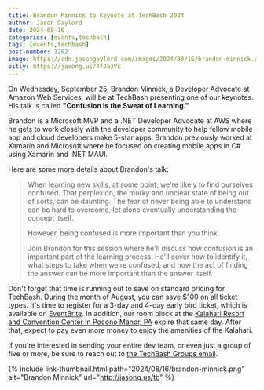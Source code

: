 ```yaml
---
title: Brandon Minnick to Keynote at TechBash 2024
author: Jason Gaylord
date: 2024-08-16
categories: [events,techbash]
tags: [events,techbash]
post-number: 1282
image: https://cdn.jasongaylord.com/images/2024/08/16/brandon-minnick.png
bitly: https://jasong.us/4fJa3Vk
---
```


On Wednesday, September 25, Brandon Minnick, a Developer Advocate at Amazon Web Services, will be at TechBash presenting one of our keynotes. His talk is called **"Confusion is the Sweat of Learning."** 

Brandon is a Microsoft MVP and a .NET Developer Advocate at AWS where he gets to work closely with the developer community to help fellow mobile app and cloud developers make 5-star apps. Brandon previously worked at Xamarin and Microsoft where he focused on creating mobile apps in C# using Xamarin and .NET MAUI.

Here are some more details about Brandon's talk:

> When learning new skills, at some point, we're likely to find ourselves confused. That perplexion, the murky and unclear state of being out of sorts, can be daunting. The fear of never being able to understand can be hard to overcome, let alone eventually understanding the concept itself.
> 
> However, being confused is more important than you think.
> 
> Join Brandon for this session where he'll discuss how confusion is an important part of the learning process. He'll cover how to identify it, what steps to take when we're confused, and how the act of finding the answer can be more important than the answer itself.

Don't forget that time is running out to save on standard pricing for TechBash. During the month of August, you can save $100 on all ticket types. It's time to register for a 3-day and 4-day early bird ticket, which is available on [EventBrite](https://jasong.us/3QoMndL). In addition, our room block at the [Kalahari Resort and Convention Center in Pocono Manor, PA](https://jasong.us/hotelreg) expire that same day. After that, expect to pay even more money to enjoy the amenities of the Kalahari.

If you're interested in sending your entire dev team, or even just a group of five or more, be sure to reach out to [the TechBash Groups email](mailto:groups@techbash.com). 

{% include link-thumbnail.html path="2024/08/16/brandon-minnick.png" alt="Brandon Minnick" url="http://jasong.us/tb" %}